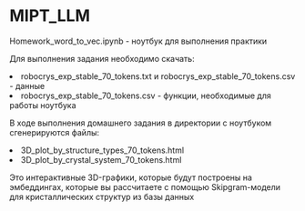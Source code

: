 # MIPT_LLM

Homework_word_to_vec.ipynb - ноутбук для выполнения практики

Для выполнения задания необходимо скачать:
<li>robocrys_exp_stable_70_tokens.txt и robocrys_exp_stable_70_tokens.csv - данные
<li>robocrys_exp_stable_70_tokens.csv - функции, необходимые для работы ноутбука

В ходе выполнения домашнего задания в директории с ноутбуком сгенерируются файлы:
<li>3D_plot_by_structure_types_70_tokens.html
<li>3D_plot_by_crystal_system_70_tokens.html
<p>Это интерактивные 3D-графики, которые будут построены на эмбеддингах, которые вы рассчитаете с помощью Skipgram-модели для кристаллических структур из базы данных
